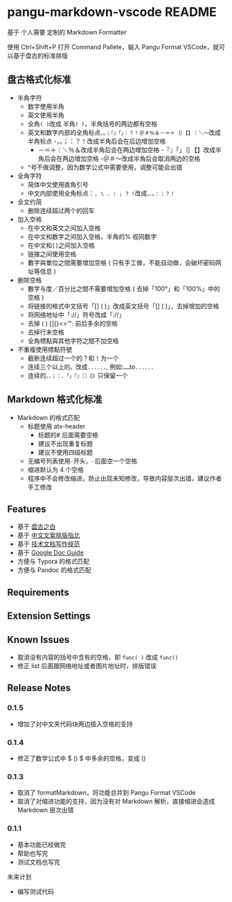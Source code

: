 # pangu-markdown-vscode README

基于 个人需要 定制的 Markdown Formatter

使用 Ctrl+Shift+P 打开 Command Pallete，输入 Pangu Format VSCode，就可以基于盘古的标准排版

## 盘古格式化标准

-   半角字符
    -   数字使用半角
    -   英文使用半角
    -   全角`( )`改成 半角`( )`，半角括号的两边都有空格
    -   英文和数字内部的全角标点`，。；『』「」：？！＠＃％＆－＝＋｛｝【】｜＼～`改成半角标点
        -，。；：？！改成半角后会在后边增加空格
        -   －＝＋｜＼％＆改成半角后会在两边增加空格
        -『』「」｛｝【】改成半角后会在两边增加空格
        -＠＃～改成半角后会取消两边的空格
    -   ^号不做调整，因为数学公式中需要使用，调整可能会出错
-   全角字符
    -   简体中文使用直角引号
    -   中文内部使用全角标点：`, \ . : ; ? !`改成`，、。：；？！`
-   全文约简
    -   删除连续超过两个的回车
-   加入空格
    -   在中文和英文之间加入空格
    -   在中文和数字之间加入空格，半角的% 视同数字
    -   在中文和`[]`之间加入空格
    -   链接之间使用空格
    -   數字與單位之間需要增加空格 ( 只有手工做，不能自动做，会破坏密码网址等信息 )
-   删除空格
    -   數字与度／百分比之間不需要增加空格 ( 去掉「100°」和「100%」中的空格 )
    -   将链接的格式中文括号「[] ( )」改成英文括号「[] ( )」，去掉增加的空格
    -   将网络地址中「://」符号改成「://」
    -   去掉 ( ) []{}<>'": 前后多余的空格
    -   去掉行末空格
    -   全角標點與其他字符之間不加空格
-   不重複使用標點符號
    -   截断连续超过一个的？和！为一个
    -   连续三个以上的`。`改成`......`, 例如:`……`to`......`
    -   连续的`。，；：、「」『』〖〗《》`只保留一个

## Markdown 格式化标准

-   Markdown 的格式匹配
    -   标题使用 atx-header
        -   标题的# 后面需要空格
        -   建议不出现重复标题
        -   建议不使用四级标题
    -   无编号列表使用`-`开头，`-`后面空一个空格
    -   缩进默认为 4 个空格
    -   程序中不会修改缩进，防止出现未知修改，导致内容层次出错，建议作者手工修改

## Features

-   基于 [盘古之白](https://github.com/vinta/pangu.js)
-   基于 [中文文案排版指北](https://github.com/sparanoid/chinese-copywriting-guidelines)
-   基于 [技术文档写作规范](https://www.jianshu.com/p/3b638180e42c)
-   基于 [Google Doc Guide](https://github.com/google/styleguide/tree/ab48617e00be9d111804bd3715dd7b5f5732c9a3/docguide)
-   方便与 Typora 的格式匹配
-   方便与 Pandoc 的格式匹配

## Requirements

## Extension Settings

## Known Issues

-   取消没有内容的括号中含有的空格，即 `func( )` 改成 `func()`
-   修正 list 后面跟网络地址或者图片地址时，排版错误

## Release Notes

### 0.1.5

-   增加了对中文夹代码块两边插入空格的支持

### 0.1.4

-   修正了数学公式中 $ () $ 中多余的空格，变成 $()$

### 0.1.3

-   取消了 formatMarkdown，将功能合并到 Pangu Format VSCode
-   取消了对缩进功能的支持，因为没有对 Markdown 解析，直接缩进会造成 Markdown 层次出错

### 0.1.1

-   基本功能已经做完
-   帮助也写完
-   测试文档也写完

未来计划

-   编写测试代码
